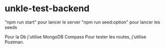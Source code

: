 # unkle-test-backend

"npm run start" pour lancer le server
"npm run seed:option" pour lancer les seeds

Pour la Db j'utilise MongoDB Compass
Pour tester les routes, j'utilise Postman.


